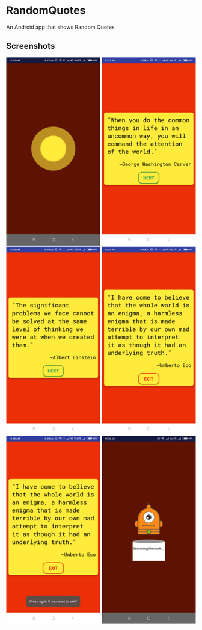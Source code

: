 # RandomQuotes
An Android app that shows Random Quotes

## Screenshots
<div>
<img src="Screenshots/loading animation.png" width="250"/ >
<img src="Screenshots/Sampleimg1.png" width="250" />
<img src="Screenshots/Sampleimg2.png" width="250" />
<img src="Screenshots/Sampleimglastpage1.png" width="250"/ >
<img src="Screenshots/Sampleimglastpage2.png" width="250" />
<img src="Screenshots/Connectionerrorimg1.png" width="250" />

</div>

